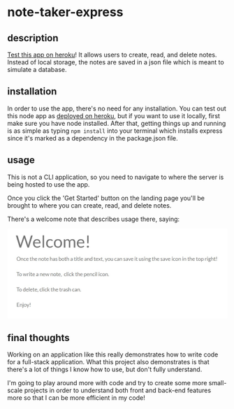 # note-taker-express

## description
[Test this app on heroku](https://mysterious-refuge-71345.herokuapp.com/)! It allows users to create, read, and delete notes. Instead of local storage, the notes are saved in a json file which is meant to simulate a database.

## installation
In order to use the app, there's no need for any installation.
You can test out this node app as [deployed on heroku](https://mysterious-refuge-71345.herokuapp.com/), but if you want to use it locally, first make sure you have node installed. After that, getting things up and running is as simple as typing `npm install` into your terminal which installs express since it's marked as a dependency in the package.json file.

## usage
This is not a CLI application, so you need to navigate to where the server is being hosted to use the app.

Once you click the 'Get Started' button on the landing page you'll be brought to where you can create, read, and delete notes. 

There's a welcome note that describes usage there, saying:

![Once the note has both a title and text, you can save it using the save icon in the top right! To write a new note, click the pencil icon. To delete, click the trash can. Enjoy!](./welcomenote.jpg)

## final thoughts
Working on an application like this really demonstrates how to write code for a full-stack application. What this project also demonstrates is that there's a lot of things I know how to use, but don't fully understand. 

I'm going to play around more with code and try to create some more small-scale projects in order to understand both front and back-end features more so that I can be more efficient in my code!